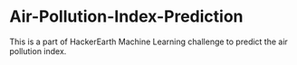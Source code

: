 # Air-Pollution-Index-Prediction
This is a part of HackerEarth Machine Learning challenge to predict the air pollution index.
